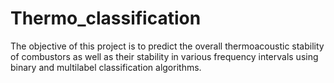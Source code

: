 # Thermo_classification

The objective of this project is to predict the overall thermoacoustic stability of combustors as well as their stability in various frequency intervals using binary and multilabel classification algorithms.
